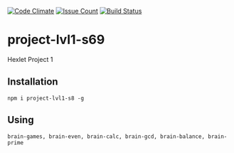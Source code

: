 [![Code Climate](https://codeclimate.com/github/altsab/project-lvl1-s69/badges/gpa.svg)](https://codeclimate.com/github/altsab/project-lvl1-s69)
[![Issue Count](https://codeclimate.com/github/altsab/project-lvl1-s69/badges/issue_count.svg)](https://codeclimate.com/github/altsab/project-lvl1-s69)
[![Build Status](https://travis-ci.org/altsab/project-lvl1-s69.svg?branch=master)](https://travis-ci.org/altsab/project-lvl1-s69)
# project-lvl1-s69
Hexlet Project 1
## Installation
`npm i project-lvl1-s8 -g`
## Using
`brain-games, brain-even, brain-calc, brain-gcd, brain-balance, brain-prime`
